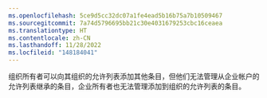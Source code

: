 ```yaml
---
ms.openlocfilehash: 5ce9d5cc32dc07a1fe4ead5b16b75a7b10509467
ms.sourcegitcommit: 7a74d5796695bb21c30e4031679253cbc16ceaea
ms.translationtype: HT
ms.contentlocale: zh-CN
ms.lasthandoff: 11/28/2022
ms.locfileid: "148184041"
---
```

组织所有者可以向其组织的允许列表添加其他条目，但他们无法管理从企业帐户的允许列表继承的条目，企业所有者也无法管理添加到组织的允许列表的条目。 